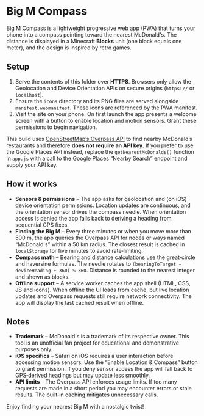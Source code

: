 # Big M Compass

Big M Compass is a lightweight progressive web app (PWA) that turns your phone into a compass pointing toward the nearest McDonald's. The distance is displayed in a Minecraft **Blocks** unit (one block equals one meter), and the design is inspired by retro games.

## Setup

1. Serve the contents of this folder over **HTTPS**. Browsers only allow the Geolocation and Device Orientation APIs on secure origins (`https://` or `localhost`).
2. Ensure the `icons` directory and its PNG files are served alongside `manifest.webmanifest`. These icons are referenced by the PWA manifest.
3. Visit the site on your phone. On first launch the app presents a welcome screen with a button to enable location and motion sensors. Grant these permissions to begin navigation.

This build uses [OpenStreetMap’s Overpass API](https://overpass-api.de/) to find nearby McDonald’s restaurants and therefore **does not require an API key**. If you prefer to use the Google Places API instead, replace the `getNearestMcDonalds()` function in `app.js` with a call to the Google Places “Nearby Search” endpoint and supply your API key.

## How it works

- **Sensors & permissions** – The app asks for geolocation and (on iOS) device orientation permissions. Location updates are continuous, and the orientation sensor drives the compass needle. When orientation access is denied the app falls back to deriving a heading from sequential GPS fixes.
- **Finding the Big M** – Every three minutes or when you move more than 500 m, the app queries the Overpass API for nodes or ways named “McDonald's” within a 50 km radius. The closest result is cached in `localStorage` for five minutes to avoid rate‑limiting.
- **Compass math** – Bearing and distance calculations use the great‑circle and haversine formulas. The needle rotates to `(bearingToTarget − deviceHeading + 360) % 360`. Distance is rounded to the nearest integer and shown as blocks.
- **Offline support** – A service worker caches the app shell (HTML, CSS, JS and icons). When offline the UI loads from cache, but live location updates and Overpass requests still require network connectivity. The app will display the last cached result when offline.

## Notes

- **Trademark** – McDonald's is a trademark of its respective owner. This tool is an unofficial fan project for educational and demonstrative purposes only.
- **iOS specifics** – Safari on iOS requires a user interaction before accessing motion sensors. Use the “Enable Location & Compass” button to grant permission. If you deny sensor access the app will fall back to GPS‑derived headings but may update less smoothly.
- **API limits** – The Overpass API enforces usage limits. If too many requests are made in a short period you may encounter errors or stale results. The built‑in caching mitigates unnecessary calls.

Enjoy finding your nearest Big M with a nostalgic twist!
